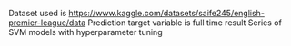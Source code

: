 Dataset used is https://www.kaggle.com/datasets/saife245/english-premier-league/data
Prediction target variable is full time result
Series of SVM models with hyperparameter tuning

